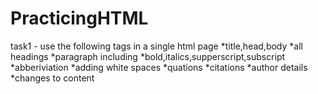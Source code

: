 # PracticingHTML
task1 - use the following tags in a single html page
*title,head,body
*all headings
*paragraph including
*bold,italics,supperscript,subscript
*abberiviation
*adding white spaces
*quations
*citations
*author details
*changes to content
